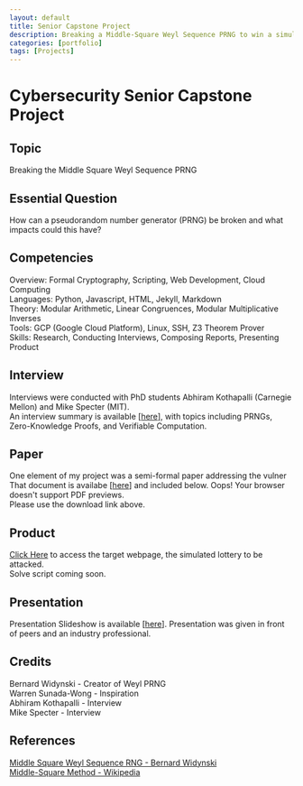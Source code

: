 ```yaml
---
layout: default
title: Senior Capstone Project
description: Breaking a Middle-Square Weyl Sequence PRNG to win a simulated lottery
categories: [portfolio]
tags: [Projects]
---
```


# Cybersecurity Senior Capstone Project

## Topic

Breaking the Middle Square Weyl Sequence PRNG

## Essential Question

How can a pseudorandom number generator (PRNG) be broken and what impacts could this have?

## Competencies

Overview: Formal Cryptography, Scripting, Web Development, Cloud Computing
<br>
Languages: Python, Javascript, HTML, Jekyll, Markdown
<br>
Theory: Modular Arithmetic, Linear Congruences, Modular Multiplicative Inverses
<br>
Tools: GCP (Google Cloud Platform), Linux, SSH, Z3 Theorem Prover
<br>
Skills: Research, Conducting Interviews, Composing Reports, Presenting Product

## Interview

Interviews were conducted with PhD students Abhiram Kothapalli (Carnegie Mellon) and Mike Specter (MIT).\
An interview summary is available \[[here](https://aself3-files.adrianself.me/Cybersecurity_Senior_Capstone/InterviewSummary.pdf)\], with topics including PRNGs, Zero-Knowledge Proofs, and Verifiable Computation.

## Paper

One element of my project was a semi-formal paper addressing the vulner\
That document is availabe \[[here](https://aself3-files.adrianself.me/Cybersecurity_Senior_Capstone/Senior_Capstone_Finished.pdf)\] and included below.
<object data="https://aself3-files.adrianself.me/Cybersecurity_Senior_Capstone/Senior_Capstone_Finished.pdf" type="application/pdf" height="400px" width="100%">
    Oops! Your browser doesn't support PDF previews.<br>
    Please use the download link above.
</object>

## Product

[Click Here](/2020/10/16/capstone-demo.html) to access the target webpage, the simulated lottery to be attacked.
<br>
Solve script coming soon.

## Presentation

Presentation Slideshow is available \[[here](https://aself3-files.adrianself.me/Cybersecurity_Senior_Capstone/CapstoneSlides.pdf)\]. Presentation was given in front of peers and an industry professional.

## Credits

Bernard Widynski - Creator of Weyl PRNG\
Warren Sunada-Wong - Inspiration\
Abhiram Kothapalli - Interview\
Mike Specter - Interview

## References

[Middle Square Weyl Sequence RNG - Bernard Widynski](https://arxiv.org/pdf/1704.00358.pdf)\
[Middle-Square Method - Wikipedia](https://en.wikipedia.org/wiki/Middle-square_method#Middle_Square_Weyl_Sequence_PRNG)
